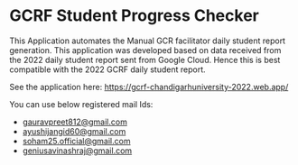 # GCRF Student Progress Checker
This Application automates the Manual GCR facilitator daily student report generation. This application was developed based on data received from the 2022 daily student report sent from Google Cloud. Hence this is best compatible with the 2022 GCRF daily student report.

See the application here: https://gcrf-chandigarhuniversity-2022.web.app/

You can use below registered mail Ids: 
- gauravpreet812@gmail.com
- ayushijangid60@gmail.com
- soham25.official@gmail.com
- geniusavinashraj@gmail.com
